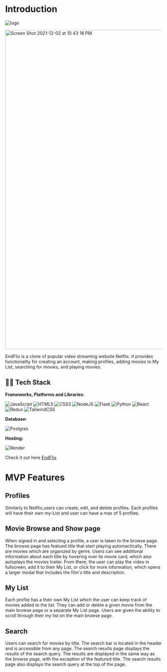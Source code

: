 # Introduction

![logo](https://fontmeme.com/permalink/220102/80b2e83ec91311621e8aea703b915905.png)

<img width="1029" alt="Screen Shot 2021-12-02 at 10 43 18 PM" src="endflixmain.gif">

EndFlix is a clone of popular video streaming website Netflix. It provides functionality for creating an account, making profiles, adding movies to My List, searching for movies, and playing movies.    
## 👩‍💻 Tech Stack

**Frameworks, Platforms and Libraries:**

![JavaScript](https://img.shields.io/badge/javascript-%23323330.svg?style=for-the-badge&logo=javascript&logoColor=%23F7DF1E) ![HTML5](https://img.shields.io/badge/html5-%23E34F26.svg?style=for-the-badge&logo=html5&logoColor=white) ![CSS3](https://img.shields.io/badge/css3-%231572B6.svg?style=for-the-badge&logo=css3&logoColor=white) ![NodeJS](https://img.shields.io/badge/node.js-6DA55F?style=for-the-badge&logo=node.js&logoColor=white) ![Flask](https://img.shields.io/badge/Flask-%23404d59.svg?style=for-the-badge&logo=flask&logoColor=%2361DAFB) ![Python](https://img.shields.io/badge/python-yellow?style=for-the-badge&logo=python&logoColor=blue) ![React](https://img.shields.io/badge/react-%2320232a.svg?style=for-the-badge&logo=react&logoColor=%2361DAFB) ![Redux](https://img.shields.io/badge/redux-%23593d88.svg?style=for-the-badge&logo=redux&logoColor=white) ![TailwindCSS](https://img.shields.io/badge/tailwindcss-%2338B2AC.svg?style=for-the-badge&logo=tailwind-css&logoColor=white)

**Database:**

![Postgres](https://img.shields.io/badge/postgres-%23316192.svg?style=for-the-badge&logo=postgresql&logoColor=white)

**Hosting:**

![Render](https://img.shields.io/badge/Render-informational?style=for-the-badge&logo=render&logoColor=%5bdec3)

Check it out here [EndFlix](https://endflixv2.onrender.com/)

# MVP Features

## Profiles

Similarly to Netflix,users can create, edit, and delete profiles. Each profiles will have their own my-List and user can have a max of 5 profiles.
 
## Movie Browse and Show page

When signed in and selecting a profile, a user is taken to the browse page. The browse page has featued title that start playing automactically. There are movies which are organized by genre. Users can see additional information about each title by hovering over its movie card, which also autoplays the movies trailer. From there, the user can play the video in fullscreen, add it to their My List, or click for more information, which opens a larger modal that includes the film's title and description.

  
## My List

Each profile has a their own My List which the user can keep track of movies added to the list. They can add or delete a given movie from the main browse page or a separate My List page. Users are given the ability to scroll through their my list on the main browse page.

## Search

Users can search for movies by title. The search bar is located in the header and is accessible from any page. The search results page displays the results of the search query. The results are displayed in the same way as the browse page, with the exception of the featured title. The search results page also displays the search query at the top of the page.